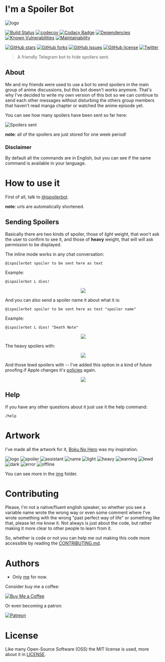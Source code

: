 # I'm a Spoiler Bot

![logo](https://raw.githubusercontent.com/Fazendaaa/I-m-a-Spoiler-Bot/master/others/img/logo/logo.png)

[![Build Status](https://img.shields.io/travis/Fazendaaa/I-m-a-Spoiler-Bot.svg?style=flat-square)](https://travis-ci.org/Fazendaaa/I-m-a-Spoiler-Bot)
[![codecov](https://img.shields.io/codecov/c/github/Fazendaaa/I-m-a-Spoiler-Bot.svg?style=flat-square)](https://codecov.io/gh/Fazendaaa/I-m-a-Spoiler-Bot)
[![Codacy Badge](https://img.shields.io/codacy/grade/ce230276b4284f47a91e0ab6ef644736.svg?style=flat-square)](https://www.codacy.com/app/Fazendaaa/I-m-a-Spoiler-Bot?utm_source=github.com&amp;utm_medium=referral&amp;utm_content=Fazendaaa/I-m-a-Spoiler-Bot&amp;utm_campaign=Badge_Grade)
[![Dependencies](https://david-dm.org/Fazendaaa/I-m-a-Spoiler-Bot.svg?style=flat-square)](https://codeclimate.com/github/Fazendaaa/I-m-a-Spoiler-Bot/master/package.json)
[![Known Vulnerabilities](https://snyk.io/test/github/fazendaaa/podsearch_bot/badge.svg?targetFile=package.json)](https://snyk.io/test/github/fazendaaa/podsearch_bot?targetFile=package.json)
[![Maintainability](https://api.codeclimate.com/v1/badges/3183be464438842a30b3/maintainability)](https://codeclimate.com/github/Fazendaaa/I-m-a-Spoiler-Bot/maintainability)

[![GitHub stars](https://img.shields.io/github/stars/Fazendaaa/I-m-a-Spoiler-Bot.svg?style=flat-square)](https://github.com/Fazendaaa/I-m-a-Spoiler-Bot/stargazers)
[![GitHub forks](https://img.shields.io/github/forks/Fazendaaa/I-m-a-Spoiler-Bot.svg?style=flat-square)](https://github.com/Fazendaaa/I-m-a-Spoiler-Bot/network)
[![GitHub issues](https://img.shields.io/github/issues/Fazendaaa/I-m-a-Spoiler-Bot.svg?style=flat-square)](https://github.com/Fazendaaa/I-m-a-Spoiler-Bot/issues)
[![GitHub license](https://img.shields.io/github/license/Fazendaaa/I-m-a-Spoiler-Bot.svg?style=flat-square)](https://github.com/Fazendaaa/I-m-a-Spoiler-Bot/blob/master/LICENSE)
[![Twitter](https://img.shields.io/twitter/url/https/github.com/Fazendaaa/I-m-a-Spoiler-Bot.svg?style=flat-square)](https://twitter.com/intent/tweet?text=Wow:&url=https%3A%2F%2Fgithub.com%2FFazendaaa%2FI-m-a-Spoiler-Bot)

> A friendly Telegram bot to hide spoilers sent.

## About
Me and my friends were used to use a bot to send spoilers in the main group of anime discussions, but this bot doesn't works anymore. That's why I've decided to write my own version of this bot so we can continue to send each other messages without disturbing the others group members that haven't read manga chapter or watched the anime episode yet.

You can see how many spoilers have been sent so far here:

![Spoilers sent](https://img.shields.io/badge/dynamic/json.svg?style=for-the-badge&label=spoilers%20sent&url=https%3A%2F%2Fispoiler.herokuapp.com%2Fstats.json&query=%24.total&colorB=orange)

**note**: all of the spoilers are just stored for one week period!

### Disclaimer
By default all the commands are in English, but you can see if the same command is available in your language.

# How to use it
First of all, talk to [@ispoilerbot](http://t.me/ispoilerbot).

**note**: urls are automatically shortened.

## Sending Spoilers
Basically there are two kinds of spoiler, those of _light_ weight, that won't ask the user to confirm to see it, and those of **heavy** weight, that will will ask permission to be displayed.

The inline mode works in any chat conversation:

```
@ispoilerbot spoiler to be sent here as text
```

Example:

```
@ispoilerbot L dies!
```

<div align="center">
    <img src="./others/gif/help.1.gif"/>
</div>

And you can also send a spoiler name it about what it is:

```
@ispoilerbot spoiler to be sent here as text "spoiler name"
```

Example:

```
@ispoilerbot L dies! "Death Note"
```

<div align="center">
    <img src="./others/gif/help.2.gif"/>
</div>

The heavy spoilers with:

<div align="center">
    <img src="./others/gif/help.3.gif"/>
</div>

And those lewd spoilers with -- I've added this option in a kind of future proofing if Apple changes it's [policies](https://www.businessinsider.com/apples-porn-policy-2013-1) again.

<div align="center">
    <img src="./others/gif/help.4.gif"/>
</div>

## Help
If you have any other questions about it just use it the help command:

```
/help
```

# Artwork
I've made all the artwork for it, [Boku No Hero](http://bokunoheroacademia.wikia.com/wiki/My_Hero_Academia_Wiki) was my inspiration.

![logo](https://raw.githubusercontent.com/Fazendaaa/I-m-a-Spoiler-Bot/master/others/img/logo/logo.png)
![spoiler](https://raw.githubusercontent.com/Fazendaaa/I-m-a-Spoiler-Bot/master/others/img/spoiler/spoiler.png)
![assistant](https://raw.githubusercontent.com/Fazendaaa/I-m-a-Spoiler-Bot/master/others/img/assistant/assistant.png)
![name](https://raw.githubusercontent.com/Fazendaaa/I-m-a-Spoiler-Bot/master/others/img/name/name.png)
![light](https://raw.githubusercontent.com/Fazendaaa/I-m-a-Spoiler-Bot/master/others/img/light/light.png)
![heavy](https://raw.githubusercontent.com/Fazendaaa/I-m-a-Spoiler-Bot/master/others/img/heavy/heavy.png)
![warning](https://raw.githubusercontent.com/Fazendaaa/I-m-a-Spoiler-Bot/master/others/img/warning/warning.png)
![lewd](https://raw.githubusercontent.com/Fazendaaa/I-m-a-Spoiler-Bot/master/others/img/lewd/lewd.png)
![dark](https://raw.githubusercontent.com/Fazendaaa/I-m-a-Spoiler-Bot/master/others/img/dark/dark.png)
![error](https://raw.githubusercontent.com/Fazendaaa/I-m-a-Spoiler-Bot/master/others/img/error/error.png)
![offline](https://raw.githubusercontent.com/Fazendaaa/I-m-a-Spoiler-Bot/master/others/img/offline/offline.png)

You can see more in the [img](https://github.com/Fazendaaa/I-m-a-Spoiler-Bot/tree/master/others/img) folder.

# Contributing
Please, I'm not a native/fluent english speaker, so whether you see a variable name wrote the wrong way or even some comment where I've wrote something with the wrong "past perfect way of life" or something like that, please let me know it. Not always is just about the code, but rather making it more clear to other people to learn from it.

So, whether is code or not you can help me out making this code more accessible by reading the [CONTRIBUTING.md](https://github.com/Fazendaaa/I-m-a-Spoiler-Bot/blob/master/docs/contributing/CONTRIBUTING.md). 

# Authors
* Only [me](https://github.com/Fazendaaa) for now.

Consider buy me a coffee:

[![Buy Me a Coffee](https://www.buymeacoffee.com/assets/img/custom_images/orange_img.png)](https://www.buymeacoffee.com/Fazenda)

Or even becoming a patron:

[![Patreon](https://c5.patreon.com/external/logo/become_a_patron_button.png)](https://www.patreon.com/Fazenda/overview)

# License
Like many Open-Source Software (OSS) the MIT license is used, more about it in [LICENSE](https://github.com/Fazendaaa/I-m-a-Spoiler-Bot/blob/master/LICENSE).
